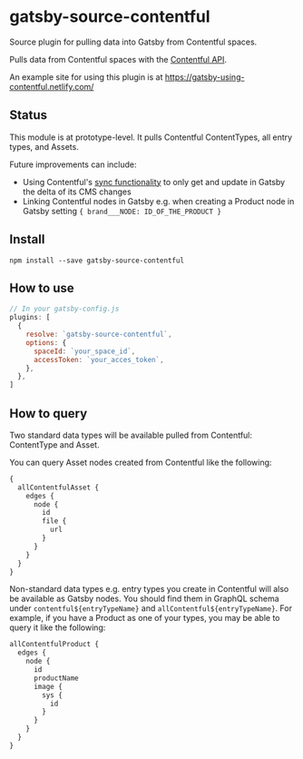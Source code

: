 # gatsby-source-contentful

Source plugin for pulling data into Gatsby from Contentful spaces.

Pulls data from Contentful spaces with the [Contentful API](https://www.contentful.com/developers/docs/).

An example site for using this plugin is at
https://gatsby-using-contentful.netlify.com/

## Status

This module is at prototype-level.
It pulls Contentful ContentTypes, all entry types, and Assets.

Future improvements can include:

- Using Contentful's [sync functionality](https://www.contentful.com/developers/docs/concepts/sync/) to only get and update in Gatsby the delta of its CMS changes
- Linking Contentful nodes in Gatsby e.g. when creating a Product node in Gatsby setting `{ brand___NODE: ID_OF_THE_PRODUCT }`

## Install

`npm install --save gatsby-source-contentful`

## How to use

```javascript
// In your gatsby-config.js
plugins: [
  {
    resolve: `gatsby-source-contentful`,
    options: {
      spaceId: `your_space_id`,
      accessToken: `your_acces_token`,
    },
  },
]
```

## How to query

Two standard data types will be available pulled from Contentful: ContentType and Asset.

You can query Asset nodes created from Contentful like the following:

```graphql
{
  allContentfulAsset {
    edges {
      node {
        id
        file {
          url
        }
      }
    }
  }
}
```

Non-standard data types e.g. entry types you create in Contentful will also be available as Gatsby nodes. You should find them in GraphQL schema under `contentful${entryTypeName}` and `allContentful${entryTypeName}`. For example, if you have a Product as one of your types, you may be able to query it like the following:

```graphql
allContentfulProduct {
  edges {
    node {
      id
      productName
      image {
        sys {
          id
        }
      }
    }
  }
}
```
